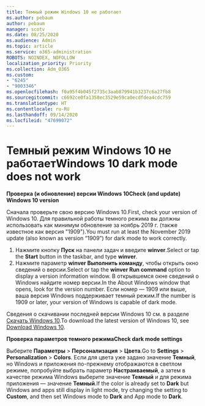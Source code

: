 ```yaml
---
title: Темный режим Windows 10 не работает
ms.author: pebaum
author: pebaum
manager: scotv
ms.date: 08/25/2020
ms.audience: Admin
ms.topic: article
ms.service: o365-administration
ROBOTS: NOINDEX, NOFOLLOW
localization_priority: Priority
ms.collection: Adm_O365
ms.custom:
- "6245"
- "9003346"
ms.openlocfilehash: f0a95f4b045f2735c3aab879941b3237c6a27fb8
ms.sourcegitcommit: c6692ce0fa1358ec3529e59ca0ecdfdea4cdc759
ms.translationtype: HT
ms.contentlocale: ru-RU
ms.lasthandoff: 09/14/2020
ms.locfileid: "47699072"
---
```

# <a name="windows-10-dark-mode-does-not-work"></a><span data-ttu-id="ade64-102">Темный режим Windows 10 не работает</span><span class="sxs-lookup"><span data-stu-id="ade64-102">Windows 10 dark mode does not work</span></span>

<span data-ttu-id="ade64-103">**Проверка (и обновление) версии Windows 10**</span><span class="sxs-lookup"><span data-stu-id="ade64-103">**Check (and update) Windows 10 version**</span></span>

<span data-ttu-id="ade64-104">Сначала проверьте свою версию Windows 10.</span><span class="sxs-lookup"><span data-stu-id="ade64-104">First, check your version of Windows 10.</span></span> <span data-ttu-id="ade64-105">Для правильной работы темного режима вы должны использовать как минимум обновление за ноябрь 2019 г. (также известное как версия "1909").</span><span class="sxs-lookup"><span data-stu-id="ade64-105">You must run at least the November 2019 update (also known as version “1909”) for dark mode to work correctly.</span></span>  

1. <span data-ttu-id="ade64-106">Нажмите кнопку **Пуск** на панели задач и введите  **winver**.</span><span class="sxs-lookup"><span data-stu-id="ade64-106">Select or tap the **Start** button in the taskbar, and type  **winver**.</span></span> 
2. <span data-ttu-id="ade64-107">Нажмите параметр **winver Выполнить команду**, чтобы открыть окно сведений о версии.</span><span class="sxs-lookup"><span data-stu-id="ade64-107">Select or tap the **winver Run command** option to display a version information window.</span></span>
    <span data-ttu-id="ade64-108">В открывшемся окне сведений о Windows найдите номер версии.</span><span class="sxs-lookup"><span data-stu-id="ade64-108">In the About Windows window that opens, look for the version number.</span></span> <span data-ttu-id="ade64-109">Если номер — 1909 или выше, ваша версия Windows поддерживает темный режим.</span><span class="sxs-lookup"><span data-stu-id="ade64-109">If the number is 1909 or later, your version of Windows is capable of dark mode.</span></span>

<span data-ttu-id="ade64-110">Сведения о скачивании последней версии Windows 10 см. в разделе [Скачать Windows 10](https://www.microsoft.com/software-download/windows10).</span><span class="sxs-lookup"><span data-stu-id="ade64-110">To download the latest version of Windows 10, see [Download Windows 10](https://www.microsoft.com/software-download/windows10).</span></span>

<span data-ttu-id="ade64-111">**Проверка параметров темного режима**</span><span class="sxs-lookup"><span data-stu-id="ade64-111">**Check dark mode settings**</span></span>

<span data-ttu-id="ade64-112">Выберите **Параметры** > **Персонализация** > **Цвета**.</span><span class="sxs-lookup"><span data-stu-id="ade64-112">Go to **Settings** > **Personalization** > **Colors**.</span></span> <span data-ttu-id="ade64-113">Если для цвета уже задано значение **Темный**, но Windows и приложения по-прежнему отображаются в светлом режиме, попробуйте выбрать параметр **Настраиваемый**, а затем в качестве режима Windows выберите значение **Темный** и для режима приложения — значение **Темный**.</span><span class="sxs-lookup"><span data-stu-id="ade64-113">If the color is already set to  **Dark** but Windows and apps still display in light mode, try changing the setting to  **Custom**, and then set Windows mode to **Dark** and App mode to **Dark**.</span></span>